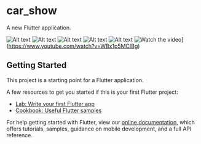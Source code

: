 # car_show

A new Flutter application.

![Alt text](https://github.com/ertcs/CarShow/blob/master/images/Screenshot%202019-12-07%20at%201.11.19%20PM.png)
![Alt text](https://github.com/ertcs/CarShow/blob/master/images/Screenshot%202019-12-07%20at%201.11.41%20PM.png)
![Alt text](https://github.com/ertcs/CarShow/blob/master/images/Screenshot%202019-12-07%20at%201.11.52%20PM.png)
![Alt text](https://github.com/ertcs/CarShow/blob/master/images/Screenshot%202019-12-07%20at%201.12.06%20PM.png)
![Alt text](https://github.com/ertcs/CarShow/blob/master/images/Screenshot%202019-12-07%20at%201.12.19%20PM.png) 
![Watch the video](http://i3.ytimg.com/vi/WBx1p5MCIBg/maxresdefault.jpg)](https://www.youtube.com/watch?v=WBx1p5MCIBg)

## Getting Started

This project is a starting point for a Flutter application.

A few resources to get you started if this is your first Flutter project:

- [Lab: Write your first Flutter app](https://flutter.dev/docs/get-started/codelab)
- [Cookbook: Useful Flutter samples](https://flutter.dev/docs/cookbook)

For help getting started with Flutter, view our 
[online documentation](https://flutter.dev/docs), which offers tutorials, 
samples, guidance on mobile development, and a full API reference.
